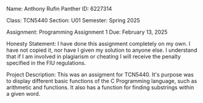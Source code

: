 Name:			Anthony Rufin
Panther ID:		6227314

Class:			TCN5440
Section:		U01
Semester:		Spring 2025

Assignment:		Programming Assignment 1
Due:			February 13, 2025

Honesty Statement:	I have done this assignment completely on my own. I have not copied it, nor have I given my solution to anyone else. 
			I understand that if I am involved in plagiarism or cheating I will receive the penalty specified in the FIU regulations.

Project Description: This was an assigment for TCN5440. It's purpose was to display different basic functions of the C Programming language, such as arithmetic and functions. It also has a function for finding substrings within a given word.
